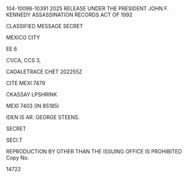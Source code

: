 104-10098-10391 2025 RELEASE UNDER THE PRESIDENT JOHN F. KENNEDY ASSASSINATION RECORDS ACT OF 1992

CLASSIFIED MESSAGE
SECRET

MEXICO CITY

EE 6

C1/CA, CCS 3,

CADALETRACE
CHET 202255Z

CITE MEXI 7479

CKASSAY LPSHRINK

MEXI 7403 (IN 85185)

IDEN IS AR. GEORGE STEENS.

SECRET

SECI.T

REPRODUCTION BY OTHER THAN THE ISSUING OFFICE IS PROHIBITED
Copy No.

14722
